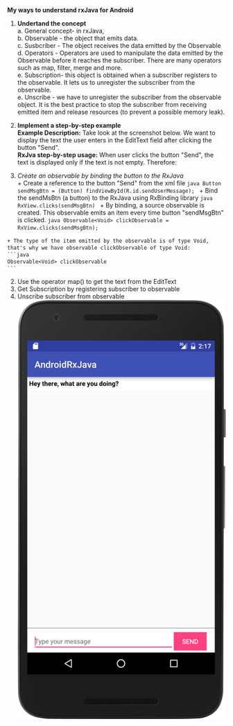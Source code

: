 **My ways to understand rxJava for Android**   
1. **Undertand the concept**   
  a. General concept- in rxJava,      
  b. Observable - the object that emits data.  
  c. Susbcriber - The object receives the data emitted by the Observable  
  d. Operators - Operators are used to manipulate the data emitted by the Observable before  it reaches the subscriber. There are many operators such as map, filter, merge and more.  
  e. Subscription- this object is obtained when a subscriber registers to the observable. It lets us to unregister the subscriber from the observable.  
  e. Unscribe - we have to unregister the subscriber from the observable object. It is the best practice to stop the subscriber from receiving emitted item and  release resources (to prevent a possible memory leak).    

2. **Implement a step-by-step example**  
**Example Description:** Take look at the screenshot below. We want to display the text the user enters in the EditText field after clicking the button "Send".  
**RxJva step-by-step usage:**  When user clicks the button "Send", the text is displayed only if the text is not empty. Therefore:  
  1. *Create an observable by binding the button to the RxJava*  
    + Create a reference to the button "Send" from the xml file
    ```java
    Button sendMsgBtn = (Button) findViewById(R.id.sendUserMessage);
    ```
    + Bind the sendMsBtn (a button) to the RxJava using RxBinding library
    ```java
    RxView.clicks(sendMsgBtn)
    ```
    + By binding, a source observable is created. This observable emits an item every time button "sendMsgBtn" is clicked.
    ```java
    Observable<Void> clickObservable = RxView.clicks(sendMsgBtn);
    ```

    + The type of the item emitted by the observable is of type Void, that's why we have observable clickObservable of type Void: 
    ```java
    Observable<Void> clickObservable
    ```

  2. Use the operator map() to get the text from the EditText      
  4. Get Subscription  by registering subscriber to observable     
  5. Unscribe subscriber from observable
![Scheme](image/displayMessage.png)   
